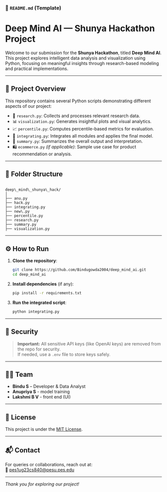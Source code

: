
### 📄 `README.md` (Template)

# Deep Mind AI — Shunya Hackathon Project

Welcome to our submission for the **Shunya Hackathon**, titled **Deep Mind AI**. This project explores intelligent data analysis and visualization using Python, focusing on meaningful insights through research-based modeling and practical implementations.

---

## 🧠 Project Overview

This repository contains several Python scripts demonstrating different aspects of our project:

- 🔎 `research.py`: Collects and processes relevant research data.
- 📊 `visualization.py`: Generates insightful plots and visual analytics.
- 📈 `percentile.py`: Computes percentile-based metrics for evaluation.
- 🧩 `integrating.py`: Integrates all modules and applies the final model.
- 🧮 `summary.py`: Summarizes the overall output and interpretation.
- 🛍 `ecommerce.py` *(if applicable)*: Sample use case for product recommendation or analysis.

---

## 📂 Folder Structure

```

deep\_mind\_shunya\_hack/
│
├── anu.py
├── hack.py
├── integrating.py
├── new\.py
├── percentile.py
├── research.py
├── summary.py
├── visualization.py

````

---

## ⚙️ How to Run

1. **Clone the repository**:
    ```bash
    git clone https://github.com/Bindugowda2004/deep_mind_ai.git
    cd deep_mind_ai
    ```

2. **Install dependencies** (if any):
    ```bash
    pip install -r requirements.txt
    ```

3. **Run the integrated script**:
    ```bash
    python integrating.py
    ```

---

## 🔐 Security

> **Important:** All sensitive API keys (like OpenAI keys) are removed from the repo for security.  
If needed, use a `.env` file to store keys safely.

---

## 🧑‍💻 Team

- **Bindu S** – Developer & Data Analyst  
- **Anupriya S** - model training
- **Lakshmi B V** - front end (UI)
---

## 📃 License

This project is under the [MIT License](LICENSE).

---

## 📬 Contact

For queries or collaborations, reach out at:  
📧 pes1ug23cs840@pesu.pes.edu

---

*Thank you for exploring our project!*

